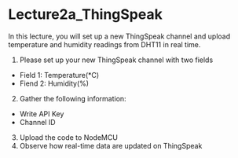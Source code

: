 # Lecture2a_ThingSpeak

In this lecture, you will set up a new ThingSpeak channel and upload temperature and humidity readings from DHT11 in real time.

1. Please set up your new ThingSpeak channel with two fields
- Field 1: Temperature(*C)
- Fiend 2: Humidity(%)
2. Gather the following information:
- Write API Key 
- Channel ID
3. Upload the code to NodeMCU
4. Observe how real-time data are updated on ThingSpeak


